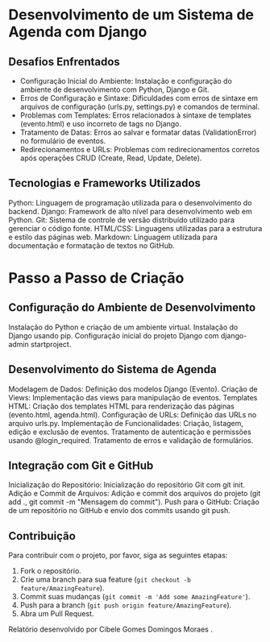 # Desenvolvimento de um Sistema de Agenda com Django

## Desafios Enfrentados

* Configuração Inicial do Ambiente: Instalação e configuração do ambiente de desenvolvimento com Python, Django e Git.
* Erros de Configuração e Sintaxe: Dificuldades com erros de sintaxe em arquivos de configuração (urls.py, settings.py) e comandos de terminal.
* Problemas com Templates: Erros relacionados à sintaxe de templates (evento.html) e uso incorreto de tags no Django.
* Tratamento de Datas: Erros ao salvar e formatar datas (ValidationError) no formulário de eventos.
* Redirecionamentos e URLs: Problemas com redirecionamentos corretos após operações CRUD (Create, Read, Update, Delete).
## Tecnologias e Frameworks Utilizados

Python: Linguagem de programação utilizada para o desenvolvimento do backend.
Django: Framework de alto nível para desenvolvimento web em Python.
Git: Sistema de controle de versão distribuído utilizado para gerenciar o código fonte.
HTML/CSS: Linguagens utilizadas para a estrutura e estilo das páginas web.
Markdown: Linguagem utilizada para documentação e formatação de textos no GitHub.

# Passo a Passo de Criação

## Configuração do Ambiente de Desenvolvimento

Instalação do Python e criação de um ambiente virtual.
Instalação do Django usando pip.
Configuração inicial do projeto Django com django-admin startproject.

## Desenvolvimento do Sistema de Agenda

Modelagem de Dados: Definição dos modelos Django (Evento).
Criação de Views: Implementação das views para manipulação de eventos.
Templates HTML: Criação dos templates HTML para renderização das páginas (evento.html, agenda.html).
Configuração de URLs: Definição das URLs no arquivo urls.py.
Implementação de Funcionalidades:
Criação, listagem, edição e exclusão de eventos.
Tratamento de autenticação e permissões usando @login_required.
Tratamento de erros e validação de formulários.

## Integração com Git e GitHub

Inicialização do Repositório: Inicialização do repositório Git com git init.
Adição e Commit de Arquivos: Adição e commit dos arquivos do projeto (git add ., git commit -m "Mensagem do commit").
Push para o GitHub: Criação de um repositório no GitHub e envio dos commits usando git push.


## Contribuição

Para contribuir com o projeto, por favor, siga as seguintes etapas:

1. Fork o repositório.
2. Crie uma branch para sua feature (`git checkout -b feature/AmazingFeature`).
3. Commit suas mudanças (`git commit -m 'Add some AmazingFeature'`).
4. Push para a branch (`git push origin feature/AmazingFeature`).
5. Abra um Pull Request.


Relatório desenvolvido por Cibele Gomes Domingos Moraes .